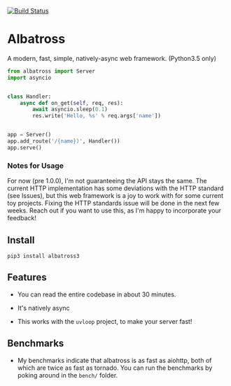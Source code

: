 [![Build Status](https://travis-ci.org/kespindler/albatross.svg?branch=master)](https://travis-ci.org/kespindler/albatross)

# Albatross

A modern, fast, simple, natively-async web framework. (Python3.5 only)

```python
from albatross import Server
import asyncio


class Handler:
    async def on_get(self, req, res):
        await asyncio.sleep(0.1)
        res.write('Hello, %s' % req.args['name'])


app = Server()
app.add_route('/{name})', Handler())
app.serve()
```

### Notes for Usage

For now (pre 1.0.0), I'm not guaranteeing the API stays the same. The current HTTP implementation
has some deviations with the HTTP standard (see Issues), but this web framework is a joy to work
with for some current toy projects. Fixing the HTTP standards issue will be done in the next few
weeks. Reach out if you want to use this, as I'm happy to incorporate your feedback!

## Install

    pip3 install albatross3

## Features

- You can read the entire codebase in about 30 minutes.

- It's natively async

- This works with the `uvloop` project, to make your server fast!

## Benchmarks

- My benchmarks indicate that albatross is as fast as aiohttp, both of which are twice as fast as
  tornado. You can run the benchmarks by poking around in the `bench/` folder.

